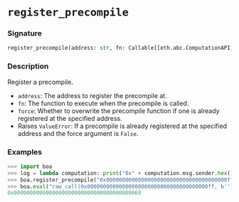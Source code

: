 # `register_precompile`

### Signature

```python
register_precompile(address: str, fn: Callable[[eth.abc.ComputationAPI], None], force: bool = False)
```

### Description

Register a precompile.

- `address`: The address to register the precompile at.
- `fn`: The function to execute when the precompile is called.
- `force`: Whether to overwrite the precompile function if one is already registered at the specified address.
- Raises `ValueError`: If a precompile is already registered at the specified address and the force argument is `False`.

### Examples

```python
>>> import boa
>>> log = lambda computation: print("0x" + computation.msg.sender.hex())
>>> boa.register_precompile("0x00000000000000000000000000000000000000ff", log)
>>> boa.eval("raw_call(0x00000000000000000000000000000000000000ff, b'')")
0x0000000000000000000000000000000000000069
```
